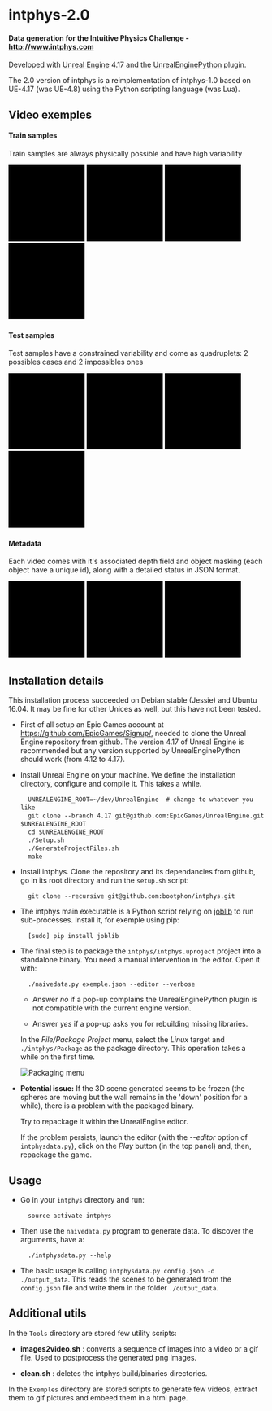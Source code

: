 # intphys-2.0 #

#### Data generation for the Intuitive Physics Challenge - http://www.intphys.com ####

Developed with
[Unreal Engine](https://www.unrealengine.com/what-is-unreal-engine-4)
4.17 and the [UnrealEnginePython](https://github.com/20tab/UnrealEnginePython)
plugin.

The 2.0 version of intphys is a reimplementation of intphys-1.0 based on UE-4.17 (was
UE-4.8) using the Python scripting language (was Lua).


## Video exemples ##

#### Train samples ####

Train samples are always physically possible and have high variability

<img src="Exemples/gif/train_1.gif" width="150"> <img src="Exemples/gif/train_2.gif" width="150"> <img src="Exemples/gif/train_3.gif" width="150"> <img src="Exemples/gif/train_4.gif" width="150">


#### Test samples ####

Test samples have a constrained variability and come as quadruplets: 2
possibles cases and 2 impossibles ones

<img src="Exemples/gif/test_1.gif" width="150"> <img src="Exemples/gif/test_2.gif" width="150"> <img src="Exemples/gif/test_3.gif" width="150"> <img src="Exemples/gif/test_4.gif" width="150">


#### Metadata ####

Each video comes with it's associated depth field and object masking
(each object have a unique id), along with a detailed status in JSON
format.

<img src="Exemples/gif/meta_1.gif" width="150"> <img src="Exemples/gif/meta_2.gif" width="150"> <img src="Exemples/gif/meta_3.gif" width="150">


## Installation details ##

This installation process succeeded on Debian stable (Jessie) and
Ubuntu 16.04. It may be fine for other Unices as well, but this have
not been tested.

* First of all setup an Epic Games account at
  https://github.com/EpicGames/Signup/, needed to clone the Unreal
  Engine repository from github. The version 4.17 of Unreal Engine is
  recommended but any version supported by UnrealEnginePython should
  work (from 4.12 to 4.17).

* Install Unreal Engine on your machine. We define the installation
  directory, configure and compile it. This takes a while.

        UNREALENGINE_ROOT=~/dev/UnrealEngine  # change to whatever you like
        git clone --branch 4.17 git@github.com:EpicGames/UnrealEngine.git $UNREALENGINE_ROOT
        cd $UNREALENGINE_ROOT
        ./Setup.sh
        ./GenerateProjectFiles.sh
        make

* Install intphys. Clone the repository and its dependancies
  from github, go in its root directory and run the `setup.sh` script:

        git clone --recursive git@github.com:bootphon/intphys.git

* The intphys main executable is a Python script relying
  on [joblib](https://pythonhosted.org/joblib) to run
  sub-processes. Install it, for exemple using pip:

        [sudo] pip install joblib


* The final step is to package the `intphys/intphys.uproject` project
  into a standalone binary. You need a manual intervention in the
  editor. Open it with:

        ./naivedata.py exemple.json --editor --verbose

  * Answer *no* if a pop-up complains the UnrealEnginePython plugin is
    not compatible with the current engine version.

  * Answer *yes* if a pop-up asks you for rebuilding missing libraries.

  In the *File/Package Project* menu, select the *Linux* target and
  `./intphys/Package` as the package directory. This operation takes a
  while on the first time.

  ![Packaging menu](https://docs.unrealengine.com/latest/images/Engine/Basics/Projects/Packaging/packaging_menu.jpg)


* **Potential issue:** If the 3D scene generated seems to be frozen
  (the spheres are moving but the wall remains in the 'down' position
  for a while), there is a problem with the packaged binary.

  Try to repackage it within the UnrealEngine editor.

  If the problem persists, launch the editor (with the *--editor*
  option of `intphysdata.py`), click on the *Play* button (in the top
  panel) and, then, repackage the game.


## Usage ##

* Go in your `intphys` directory and run:

        source activate-intphys

* Then use the `naivedata.py` program to generate data. To discover
  the arguments, have a:

        ./intphysdata.py --help

* The basic usage is calling `intphysdata.py config.json -o
  ./output_data`. This reads the scenes to be generated from the
  `config.json` file and write them in the folder `./output_data`.


## Additional utils ##

In the `Tools` directory are stored few utility scripts:

* **images2video.sh** : converts a sequence of images into a video or
  a gif file. Used to postprocess the generated png images.

* **clean.sh** : deletes the intphys build/binaries directories.

In the `Exemples` directory are stored scripts to generate few videos,
extract them to gif pictures and embeed them in a html page.
